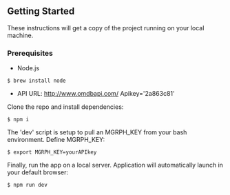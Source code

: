 ## Getting Started

These instructions will get a copy of the project running on your local machine.

### Prerequisites

* Node.js

```
$ brew install node
```

* API URL: http://www.omdbapi.com/
  Apikey='2a863c81'

Clone the repo and install dependencies:

```
$ npm i
```
The 'dev' script is setup to pull an MGRPH_KEY from your bash environment. Define MGRPH_KEY:

```
$ export MGRPH_KEY=yourAPIkey
```

Finally, run the app on a local server. Application will automatically launch in your default browser:

```
$ npm run dev 
```